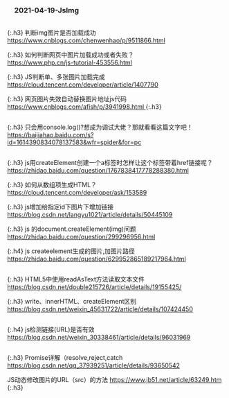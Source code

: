 ### 　2021-04-19-JsImg
```note
```

{:.h3}
判断img图片是否加载成功
<br>[
https://www.cnblogs.com/chenwenhao/p/9511866.html
](
https://www.cnblogs.com/chenwenhao/p/9511866.html
)

{:.h3}
如何判断网页中图片加载成功或者失败？
<br>[
https://www.php.cn/js-tutorial-453556.html
](
https://www.php.cn/js-tutorial-453556.html
)

{:.h3}
JS判断单、多张图片加载完成
<br>[
https://cloud.tencent.com/developer/article/1407790
](
https://cloud.tencent.com/developer/article/1407790
)

{:.h3}
网页图片失效自动替换图片地址js代码
<br>[
https://www.cnblogs.com/afish/p/3941998.html
](
https://www.cnblogs.com/afish/p/3941998.html
)
{:.h3}
```note
```

{:.h3}
只会用console.log()?想成为调试大佬？那就看看这篇文字吧！
[
https://baijiahao.baidu.com/s?id=1614390834078137583&wfr=spider&for=pc
](
https://baijiahao.baidu.com/s?id=1614390834078137583&wfr=spider&for=pc
)
```tip
```

{:.h3}
js用createElement创建一个a标签时怎样让这个标签带着href链接呢？
[
https://zhidao.baidu.com/question/1767838417778288380.html
](
https://zhidao.baidu.com/question/1767838417778288380.html
)

{:.h3}
如何从数组项生成HTML？
[
https://cloud.tencent.com/developer/ask/153589
](
https://cloud.tencent.com/developer/ask/153589
)

{:.h3}
js增加给指定id下图片下增加链接
[
https://blog.csdn.net/langyu1021/article/details/50445109
](
https://blog.csdn.net/langyu1021/article/details/50445109
)

{:.h3}
js 的document.createElement(img)问题
[
https://zhidao.baidu.com/question/299296956.html
](
https://zhidao.baidu.com/question/299296956.html
)

{:.h4}
js createelement生成的图片,加图片路径
[
https://zhidao.baidu.com/question/629952865189217964.html
](
https://zhidao.baidu.com/question/629952865189217964.html
)

```tip
```
{:.h3}
HTML5中使用readAsText方法读取文本文件
[
https://blog.csdn.net/double215726/article/details/19155425/
](
https://blog.csdn.net/double215726/article/details/19155425/
)

{:.h3}
write、innerHTML、createElement区别
[
https://blog.csdn.net/weixin_45631722/article/details/107424450
](
https://blog.csdn.net/weixin_45631722/article/details/107424450
)

```tip
```
{:.h4}
js检测链接(URL)是否有效
[
https://blog.csdn.net/weixin_30338461/article/details/96031969
](
https://blog.csdn.net/weixin_30338461/article/details/96031969
)

```note
```

{:.h3}
Promise详解（resolve,reject,catch
[
https://blog.csdn.net/qq_37939251/article/details/93650542
](
https://blog.csdn.net/qq_37939251/article/details/93650542
)

JS动态修改图片的URL（src）的方法
[
https://www.jb51.net/article/63249.htm
](
https://www.jb51.net/article/63249.htm
)
{:.h3}
